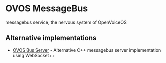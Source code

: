 # OVOS MessageBus

messagebus service, the nervous system of OpenVoiceOS

## Alternative implementations

- [OVOS Bus Server](https://github.com/OpenVoiceOS/ovos-bus-server/) - Alternative C++ messagebus server implementation using WebSocket++

